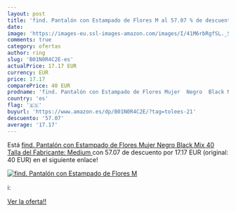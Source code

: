 ```yaml
---
layout: post
title: 'find. Pantalón con Estampado de Flores M al 57.07 % de descuento'
date: 
image: 'https://images-eu.ssl-images-amazon.com/images/I/41M6rbRgfSL._SL200_.jpg'
comments: true
category: ofertas
author: ring
slug: 'B01N0R4C2E-es'
actualPrice: 17.17 EUR
currency: EUR
price: 17.17
comparePrice: 40 EUR
prodname: 'find. Pantalón con Estampado de Flores Mujer  Negro  Black Mix   40  Talla del Fabricante: Medium '
country: 'es'
flag: '🇪🇸'
buyurl: 'https://www.amazon.es/dp/B01N0R4C2E/?tag=tolees-21'
descuento: '57.07'
average: '17.17'
---
```


Está [find. Pantalón con Estampado de Flores Mujer  Negro  Black Mix   40  Talla del Fabricante: Medium ](https://www.amazon.es/dp/B01N0R4C2E/?tag=tolees-21) con 57.07 de descuento por 17.17 EUR (original: 40 EUR) en el siguiente enlace!

[![find. Pantalón con Estampado de Flores M](https://images-eu.ssl-images-amazon.com/images/I/41M6rbRgfSL._SL200_.jpg)](https://www.amazon.es/dp/B01N0R4C2E/?tag=tolees-21)

ℹ️:


[Ver la oferta!!](https://www.amazon.es/dp/B01N0R4C2E/?tag=tolees-21)
